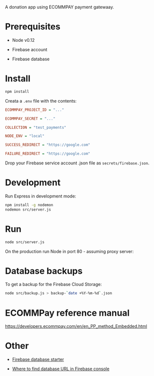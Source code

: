 A donation app using ECOMMPAY payment gatewaay.

# Prerequisites

* Node v0.12

* Firebase account

* Firebase database

# Install

```sh
npm install
```

Creata a `.env` file with the contents:

```ini
ECOMMPAY_PROJECT_ID = "..."

ECOMMPAY_SECRET = "..."

COLLECTION = "test_payments"

NODE_ENV = "local"

SUCCESS_REDIRECT = "https://google.com"

FAILURE_REDIRECT = "https://google.com"
```

Drop your Firebase service account .json file as `secrets/firebase.json`.

# Development

Run Express in development mode:

```sh
npm install -g nodemon
nodemon src/server.js
```

# Run

```sh
node src/server.js
```

On the production run Node in port 80 - assuming proxy server:

# Database backups

To get a backup for the Firebase Cloud Storage:

```sh
node src/backup.js > backup-`date +%Y-%m-%d`.json
```

# ECOMMPay reference manual

https://developers.ecommpay.com/en/en_PP_method_Embedded.html

# Other

- [Firebase database starter](https://riptutorial.com/firebase/example/22139/hello-world-firebase-realtime-database-in-node)

- [Where to find database URL in Firebase console](https://stackoverflow.com/a/40168644/315168)